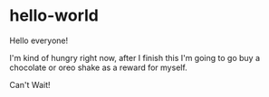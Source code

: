 # hello-world


Hello everyone!

I'm kind of hungry right now, after I finish this I'm going to go buy a chocolate or oreo shake as a reward for myself. 


Can't Wait! 
